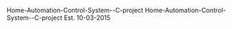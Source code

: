  Home-Automation-Control-System--C-project
Home-Automation-Control-System--C-project Est. 10-03-2015
